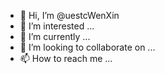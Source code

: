 - 👋 Hi, I’m @uestcWenXin
- 👀 I’m interested ...
- 🌱 I’m currently ...
- 💞️ I’m looking to collaborate on ...
- 📫 How to reach me ...

<!---
uestcWenXin/uestcWenXin is a ✨ special ✨ repository because its `README.md` (this file) appears on your GitHub profile.
You can click the Preview link to take a look at your changes.
--->
